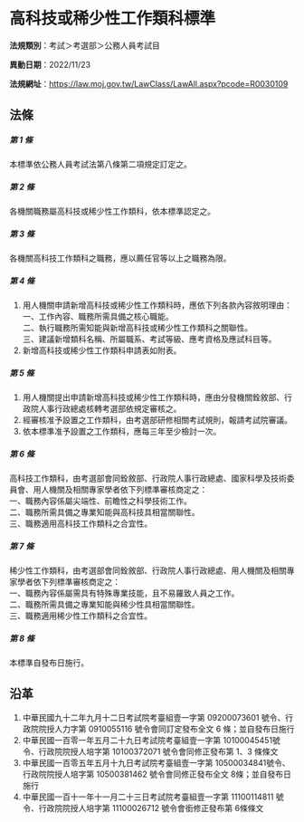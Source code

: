 # 高科技或稀少性工作類科標準

**法規類別**：考試＞考選部＞公務人員考試目

**異動日期**：2022/11/23  

**法規網址**：https://law.moj.gov.tw/LawClass/LawAll.aspx?pcode=R0030109





## 法條
##### 第 1 條
本標準依公務人員考試法第八條第二項規定訂定之。

##### 第 2 條
各機關職務屬高科技或稀少性工作類科，依本標準認定之。

##### 第 3 條
各機關高科技工作類科之職務，應以薦任官等以上之職務為限。

##### 第 4 條
1. 用人機關申請新增高科技或稀少性工作類科時，應依下列各款內容敘明理由：  
一、工作內容、職務所需具備之核心職能。  
二、執行職務所需知能與新增高科技或稀少性工作類科之關聯性。  
三、建議新增類科名稱、所屬職系、考試等級、應考資格及應試科目等。
1. 新增高科技或稀少性工作類科申請表如附表。

##### 第 5 條
1. 用人機關提出申請新增高科技或稀少性工作類科時，應由分發機關銓敘部、行政院人事行政總處核轉考選部依規定審核之。
1. 經審核准予設置之工作類科，由考選部研修相關考試規則，報請考試院審議。
1. 依本標準准予設置之工作類科，應每三年至少檢討一次。

##### 第 6 條
高科技工作類科，由考選部會同銓敘部、行政院人事行政總處、國家科學及技術委員會、用人機關及相關專家學者依下列標準審核商定之：  
一、職務內容係屬尖端性、前瞻性之科學技術工作。  
二、職務所需具備之專業知能與高科技具相當關聯性。  
三、職務適用高科技工作類科之合宜性。

##### 第 7 條
稀少性工作類科，由考選部會同銓敘部、行政院人事行政總處、用人機關及相關專家學者依下列標準審核商定之：  
一、職務內容係屬需具有特殊專業技能，且不易羅致人員之工作。  
二、職務所需具備之專業知能與稀少性具相當關聯性。  
三、職務適用稀少性工作類科之合宜性。

##### 第 8 條
本標準自發布日施行。

## 沿革
1. 中華民國九十二年九月十二日考試院考臺組壹一字第 09200073601  號令、行政院院授人力字第 0910055116 號令會同訂定發布全文 6  條；並自發布日施行
1. 中華民國一百零一年五月二十九日考試院考臺組壹一字第 10100045451號令、行政院院授人培字第 10100372071  號令會同修正發布第 1、3 條條文
1. 中華民國一百零五年五月十九日考試院考臺組壹一字第 10500034841號令、行政院院授人培字第 10500381462  號令會同修正發布全文 8條；並自發布日施行
1. 中華民國一百十一年十一月二十三日考試院考臺組壹一字第 11100114811  號令、行政院院授人培字第 11100026712  號令會銜修正發布第 6條條文


